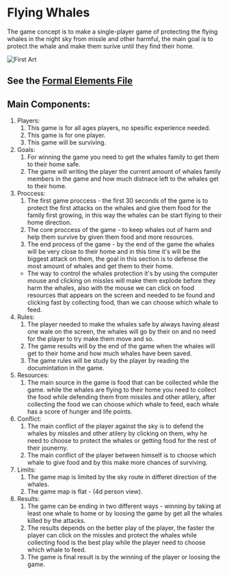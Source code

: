 # Flying Whales

The game concept is to make a single-player game of protecting the flying whales in the night sky from missle and other harmful, the main goal is to protect the whale and make them surive until they find their home.

![First Art](/images/first_art_1-01.png)

## See the [Formal Elements File](formal-elements.md)

## Main Components:

1. Players:
    1. This game is for all ages players, no spesific experience needed.
    2. This game is for one player.
    3. This game will be surviving.
2. Goals:
    1. For winning the game you need to get the whales family to get them to their home safe.
    2. The game will writing the player the current amount of whales family members in the game and how much distnace left to the whales get to their home.
3. Proccess:
    1. The first game proccess - the first 30 seconds of the game is to protect the first attacks on the whales and give them food for the family first growing, in this way the whales can be start flying to their home direction.
    2. The core proccess of the game - to keep whales out of harm and help them survive by given them food and more resources.
    3. The end process of the game - by the end of the game the whales will be very close to their home and in this time it's will be the biggest attack on them, the goal in this section is to defense the most amount of whales and get them to their home.
    * The way to control the whales protection it's by using the computer mouse and clicking on missles will make them explode before they harm the whales, also with the mouse we can click on food resources that appears on the screen and needed to be found and clicking fast by collecting food, than we can choose which whale to feed.
4. Rules:
    1. The player needed to make the whales safe by always having aleast one wale on the screen, the whales will go by their on and no need for the player to try make them move and so.
    2. The game results will by the end of the game when the whales will get to their home and how much whales have been saved.
    3. The game rules will be study by the player by reading the documintation in the game.
5. Resources:
    1. The main source in the game is food that can be collected while the game. while the whales are flying to their home you need to collect the food while defending them from missles and other atilery, after collecting the food we can choose which whale to feed, each whale has a score of hunger and life points.
6. Conflict:
    1. The main conflict of the player against the sky is to defend the whales by missles and other atilery by clicking on them, why he need to choose to protect the whales or getting food for the rest of their jounerny.
    2. The main conflict of the player between himself is to choose which whale to give food and by this make more chances of surviving.
7. Limits:
    1. The game map is limited by the sky route in differet direction of the whales.
    2. The game map is flat - (4d person view).
8. Results:
    1. The game can be ending in two different ways - winning by taking at least one whale to home or by loosing the game by get all the whales killed by the attacks.
    2. The results depends on the better play of the player, the faster the player can click on the missles and protect the whales while collecting food is the best play while the player need to choose which whale to feed.
    3. The game is final result is by the winning of the player or loosing the game.